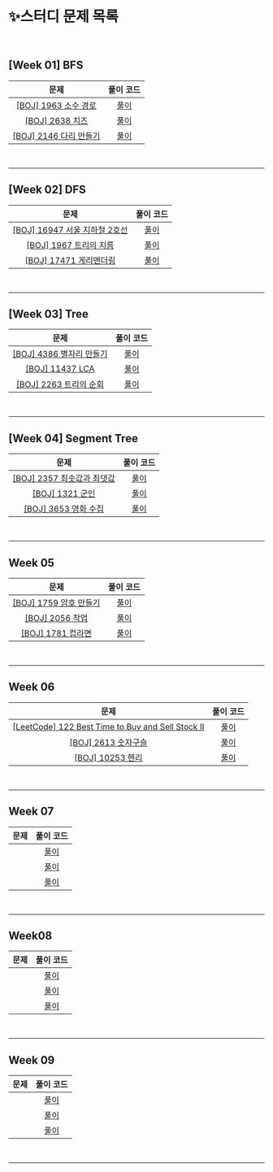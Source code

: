# ✨스터디 문제 목록

<br>

## [Week 01] BFS

| 문제 | 풀이 코드 |
| :---: | :---: |
| [[BOJ] 1963 소수 경로](https://www.acmicpc.net/problem/1963) | [풀이](https://github.com/joonparkhere/algorithm-study/tree/main/week01/assignment01) |
| [[BOJ] 2638 치즈](https://www.acmicpc.net/problem/2638) | [풀이](https://github.com/joonparkhere/algorithm-study/tree/main/week01/assignment02) |
| [[BOJ] 2146 다리 만들기](https://www.acmicpc.net/problem/2146) | [풀이](https://github.com/joonparkhere/algorithm-study/tree/main/week01/assignment03) |

<br>

---

## [Week 02] DFS

| 문제 | 풀이 코드 |
| :---: | :---: |
| [[BOJ] 16947 서울 지하철 2호선](https://www.acmicpc.net/problem/16947) | [풀이](https://github.com/joonparkhere/algorithm-study/tree/main/week02/assignment01) |
| [[BOJ] 1967 트리의 지름](https://www.acmicpc.net/problem/1967) | [풀이](https://github.com/joonparkhere/algorithm-study/tree/main/week02/assignment02) |
| [[BOJ] 17471 게리맨더링](https://www.acmicpc.net/problem/17471) | [풀이](https://github.com/joonparkhere/algorithm-study/tree/main/week02/assignment03) |

<br>

---

## [Week 03] Tree

| 문제 | 풀이 코드 |
| :---: | :---: |
| [[BOJ] 4386 별자리 만들기](https://www.acmicpc.net/problem/4386) | [풀이](https://github.com/joonparkhere/algorithm-study/tree/main/week03/assignment01) |
| [[BOJ] 11437 LCA](https://www.acmicpc.net/problem/11437) | [풀이](https://github.com/joonparkhere/algorithm-study/tree/main/week03/assignment02) |
| [[BOJ] 2263 트리의 순회](https://www.acmicpc.net/problem/2263) | [풀이](https://github.com/joonparkhere/algorithm-study/tree/main/week03/assignment03) |

<br>

---

## [Week 04] Segment Tree

| 문제 | 풀이 코드 |
| :---: | :---: |
| [[BOJ] 2357 최솟값과 최댓값](https://www.acmicpc.net/problem/2357) | [풀이](https://github.com/joonparkhere/algorithm-study/tree/main/week04/assignment01) |
| [[BOJ] 1321 군인](https://www.acmicpc.net/problem/1321) | [풀이](https://github.com/joonparkhere/algorithm-study/tree/main/week04/assignment02) |
| [[BOJ] 3653 영화 수집](https://www.acmicpc.net/problem/3653) | [풀이](https://github.com/joonparkhere/algorithm-study/tree/main/week04/assignment03) |

<br>

---

## Week 05

| 문제 | 풀이 코드 |
| :---: | :---: |
| [[BOJ] 1759 암호 만들기](https://www.acmicpc.net/problem/1759) | [풀이](https://github.com/joonparkhere/algorithm-study/tree/main/week05/assignment01) |
| [[BOJ] 2056 작업](https://www.acmicpc.net/problem/2056) | [풀이](https://github.com/joonparkhere/algorithm-study/tree/main/week05/assignment02) |
| [[BOJ] 1781 컵라면](https://www.acmicpc.net/problem/1781) | [풀이](https://github.com/joonparkhere/algorithm-study/tree/main/week05/assignment03) |

<br>

---

## Week 06

| 문제 | 풀이 코드 |
| :---: | :---: |
| [[LeetCode] 122 Best Time to Buy and Sell Stock II](https://leetcode.com/problems/best-time-to-buy-and-sell-stock-ii/) | [풀이](https://github.com/joonparkhere/algorithm-study/tree/main/week06/assignment01) |
| [[BOJ] 2613 숫자구슬](https://www.acmicpc.net/problem/2613) | [풀이](https://github.com/joonparkhere/algorithm-study/tree/main/week06/assignment02) |
| [[BOJ] 10253 헨리](https://www.acmicpc.net/problem/10253) | [풀이](https://github.com/joonparkhere/algorithm-study/tree/main/week06/assignment03) |

<br>

---

## Week 07

| 문제 | 풀이 코드 |
| :---: | :---: |
|  | [풀이](https://github.com/joonparkhere/algorithm-study/tree/main/week07/assignment01) |
|  | [풀이](https://github.com/joonparkhere/algorithm-study/tree/main/week07/assignment02) |
|  | [풀이](https://github.com/joonparkhere/algorithm-study/tree/main/week07/assignment03) |

<br>

---

## Week08

| 문제 | 풀이 코드 |
| :---: | :---: |
|  | [풀이](https://github.com/joonparkhere/algorithm-study/tree/main/week08/assignment01) |
|  | [풀이](https://github.com/joonparkhere/algorithm-study/tree/main/week08/assignment02) |
|  | [풀이](https://github.com/joonparkhere/algorithm-study/tree/main/week08/assignment03) |

<br>

---

## Week 09

| 문제 | 풀이 코드 |
| :---: | :---: |
|  | [풀이](https://github.com/joonparkhere/algorithm-study/tree/main/week09/assignment01) |
|  | [풀이](https://github.com/joonparkhere/algorithm-study/tree/main/week09/assignment02) |
|  | [풀이](https://github.com/joonparkhere/algorithm-study/tree/main/week09/assignment03) |

<br>

---



